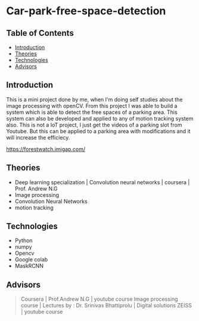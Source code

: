 # Car-park-free-space-detection

## Table of Contents

* [Introduction](#introduction)
* [Theories](#theories)
* [Technologies](#technologies)
* [Advisors](#advisors)
 
## Introduction

This is a mini project done by me, when I'm doing self studies about the image processing with openCV. 
From this project I was able to build a system which is able to detect the free spaces of a parking area. This system can also be developed and applied to any of motion tracking system also. This is not a IoT project, I just get the videos of a parking slot from Youtube. But this can be applied to a parking area with modifications and it will increase the efficiecy.

https://forestwatch.imigap.com/

## Theories
* Deep learning specialization | Convolution neural networks | coursera | Prof. Andrew N.G
* Image processing
* Convolution Neural Networks
* motion tracking

## Technologies
* Python
* numpy
* Opencv
* Google colab
* MaskRCNN


## Advisors

>Coursera | Prof.Andrew N.G  | youtube course
>Image processing course | Lectures by : Dr. Srinivas Bhattiprolu | Digital solutions ZEISS  | youtube course
